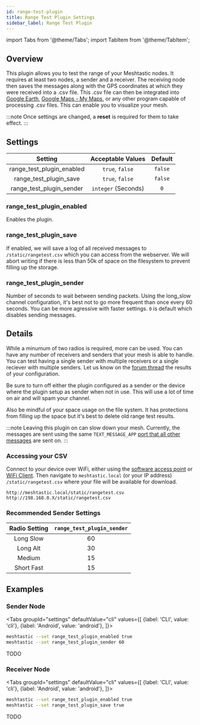 ```yaml
---
id: range-test-plugin
title: Range Test Plugin Settings
sidebar_label: Range Test Plugin
---
```

import Tabs from '@theme/Tabs';
import TabItem from '@theme/TabItem';


## Overview

This plugin allows you to test the range of your Meshtastic nodes. It requires at least two nodes, a sender and a receiver. The receiving node then saves the messages along with the GPS coordinates at which they were received into a .csv file. This .csv file can then be integrated into [Google Earth](https://earth.google.com), [Google Maps - My Maps](https://mymaps.google.com), or any other program capable of processing .csv files. This can enable you to visualize your mesh.

:::note
Once settings are changed, a **reset** is required for them to take effect.
:::

## Settings

| Setting | Acceptable Values | Default |
| :-----: | :---------------: | :-----: |
| range_test_plugin_enabled | `true`, `false` | `false` |
| range_test_plugin_save | `true`, `false` | `false` |
| range_test_plugin_sender | `integer` (Seconds) | `0` |

### range_test_plugin_enabled

Enables the plugin.

### range_test_plugin_save

If enabled, we will save a log of all received messages to `/static/rangetest.csv` which you can access from the webserver. We will abort writing if there is less than 50k of space on the filesystem to prevent filling up the storage.

### range_test_plugin_sender

Number of seconds to wait between sending packets. Using the long_slow channel configuration, it's best not to go more frequent than once every 60 seconds. You can be more agressive with faster settings. `0` is default which disables sending messages.

## Details

While a minumum of two radios is required, more can be used. You can have any number of receivers and senders that your mesh is able to handle. You can test having a single sender with multiple receivers or a single reciever with multiple senders. Let us know on the [forum thread](https://meshtastic.discourse.group/t/new-plugin-rangetestplugin/2591/) the results of your configuration.

Be sure to turn off either the plugin configured as a sender or the device where the plugin setup as sender when not in use. This will use a lot of time on air and will spam your channel.

Also be mindful of your space usage on the file system. It has protections from filling up the space but it's best to delete old range test results.

:::note
Leaving this plugin on can slow down your mesh. Currently, the messages are sent using the same `TEXT_MESSAGE_APP` [port that all other messages](../developers/protobufs/api#portnumsproto) are sent on.
:::

### Accessing your CSV

Connect to your device over WiFi, either using the [software access point](wifi#software-access-point) or [WiFi Client](wifi#wifi-client). Then navigate to `meshtastic.local` (or your IP address) `/static/rangetest.csv` where your file will be available for download.

```plaintext title="Example URLs"
http://meshtastic.local/static/rangetest.csv
http://198.168.0.X/static/rangetest.csv
```

### Recommended Sender Settings

| Radio Setting | `range_test_plugin_sender` |
| :-----------: | :------------------------: |
| Long Slow | 60 |
| Long Alt | 30 |
| Medium | 15 |
| Short Fast | 15 |

## Examples

### Sender Node
<Tabs
  groupId="settings"
  defaultValue="cli"
  values={[
    {label: 'CLI', value: 'cli'},
    {label: 'Android', value: 'android'},
  ]}>
  <TabItem value="cli">

  ```bash title="Example - Sender Node"
  meshtastic --set range_test_plugin_enabled true
  meshtastic --set range_test_plugin_sender 60
  ```


  </TabItem>
  <TabItem value="android">

  TODO

  </TabItem>
</Tabs>

### Receiver Node
<Tabs
  groupId="settings"
  defaultValue="cli"
  values={[
    {label: 'CLI', value: 'cli'},
    {label: 'Android', value: 'android'},
  ]}>
  <TabItem value="cli">

  ```bash title="Example - Receiver Node"
  meshtastic --set range_test_plugin_enabled true
  meshtastic --set range_test_plugin_save true
  ```

  </TabItem>
  <TabItem value="android">

  TODO

  </TabItem>
</Tabs>
